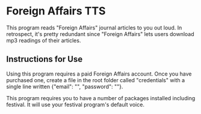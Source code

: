 # Foreign Affairs TTS

This program reads "Foreign Affairs" journal articles to you out loud. In retrospect, it's pretty redundant since "Foreign Affairs" lets users download mp3 readings of their articles.

## Instructions for Use

Using this program requires a paid Foreign Affairs account. Once you have purchased one, create a file in the root folder called "credentials" with a single line written {"email": "<your email here>", "password": "<your password here>"}.

This program requires you to have a number of packages installed including festival. It will use your festival program's default voice.
